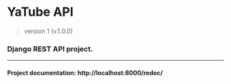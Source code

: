 # YaTube API
> version 1 (v.1.0.0)
### Django REST API project.
______________________________
#### Project **documentation**: http://localhost:8000/redoc/
